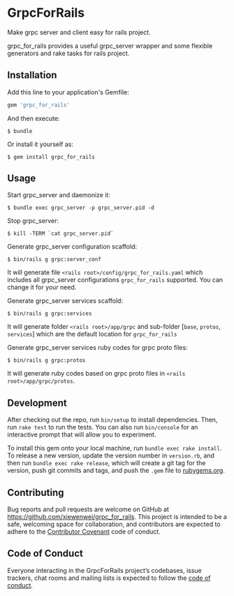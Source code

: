 # GrpcForRails

Make grpc server and client easy for rails project.

grpc_for_rails provides a useful grpc_server wrapper and some flexible generators and rake tasks for rails project.

## Installation

Add this line to your application's Gemfile:

```ruby
gem 'grpc_for_rails'
```

And then execute:

    $ bundle

Or install it yourself as:

    $ gem install grpc_for_rails

## Usage

Start grpc_server and daemonize it:

    $ bundle exec grpc_server -p grpc_server.pid -d

Stop grpc_server:

    $ kill -TERM `cat grpc_server.pid`

Generate grpc_server configuration scaffold:

    $ bin/rails g grpc:server_conf

It will generate file `<rails root>/config/grpc_for_rails.yaml` which includes all grpc_server configurations `grpc_for_rails` supported. You can change it for your need.

Generate grpc_server services scaffold:

    $ bin/rails g grpc:services

It will generate folder `<rails root>/app/grpc` and sub-folder [`base`, `protos`, `services`] which are the default location for `grpc_for_rails`

Generate grpc_server services ruby codes for grpc proto files:

    $ bin/rails g grpc:protos

It will generate ruby codes based on grpc proto files in `<rails root>/app/grpc/protos`.

## Development

After checking out the repo, run `bin/setup` to install dependencies. Then, run `rake test` to run the tests. You can also run `bin/console` for an interactive prompt that will allow you to experiment.

To install this gem onto your local machine, run `bundle exec rake install`. To release a new version, update the version number in `version.rb`, and then run `bundle exec rake release`, which will create a git tag for the version, push git commits and tags, and push the `.gem` file to [rubygems.org](https://rubygems.org).

## Contributing

Bug reports and pull requests are welcome on GitHub at https://github.com/xiewenwei/grpc_for_rails. This project is intended to be a safe, welcoming space for collaboration, and contributors are expected to adhere to the [Contributor Covenant](http://contributor-covenant.org) code of conduct.

## Code of Conduct

Everyone interacting in the GrpcForRails project’s codebases, issue trackers, chat rooms and mailing lists is expected to follow the [code of conduct](https://github.com/xiewenwei/grpc_for_rails/blob/master/CODE_OF_CONDUCT.md).
